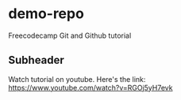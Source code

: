 # demo-repo
Freecodecamp Git and Github tutorial

## Subheader

Watch tutorial on youtube. Here's the link: https://www.youtube.com/watch?v=RGOj5yH7evk
